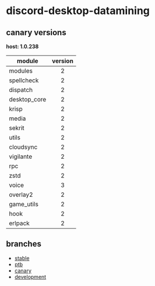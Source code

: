 # discord-desktop-datamining

## canary versions

**host: 1.0.238**

| module | version |
| ------ | :-----: |
| modules | 2 |
| spellcheck | 2 |
| dispatch | 2 |
| desktop_core | 2 |
| krisp | 2 |
| media | 2 |
| sekrit | 2 |
| utils | 2 |
| cloudsync | 2 |
| vigilante | 2 |
| rpc | 2 |
| zstd | 2 |
| voice | 3 |
| overlay2 | 2 |
| game_utils | 2 |
| hook | 2 |
| erlpack | 2 |

## branches

- [stable](https://github.com/OpenAsar/discord-desktop-datamining/tree/stable)
- [ptb](https://github.com/OpenAsar/discord-desktop-datamining/tree/ptb)
- [canary](https://github.com/OpenAsar/discord-desktop-datamining/tree/canary)
- [development](https://github.com/OpenAsar/discord-desktop-datamining/tree/development)